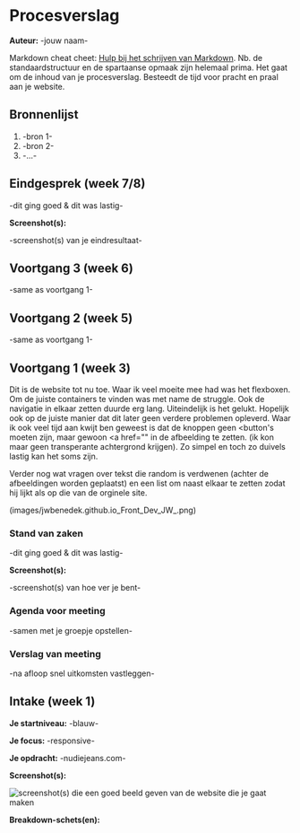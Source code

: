 # Procesverslag
**Auteur:** -jouw naam-

Markdown cheat cheet: [Hulp bij het schrijven van Markdown](https://github.com/adam-p/markdown-here/wiki/Markdown-Cheatsheet). Nb. de standaardstructuur en de spartaanse opmaak zijn helemaal prima. Het gaat om de inhoud van je procesverslag. Besteedt de tijd voor pracht en praal aan je website.



## Bronnenlijst
1. -bron 1-
2. -bron 2-
3. -...-



## Eindgesprek (week 7/8)

-dit ging goed & dit was lastig-

**Screenshot(s):**

-screenshot(s) van je eindresultaat-



## Voortgang 3 (week 6)

-same as voortgang 1-



## Voortgang 2 (week 5)

-same as voortgang 1-



## Voortgang 1 (week 3)
Dit is de website tot nu toe.
Waar ik veel moeite mee had was het flexboxen. Om de juiste containers te vinden was met name de struggle. Ook de navigatie in elkaar zetten duurde erg lang. Uiteindelijk is het gelukt. Hopelijk ook op de juiste manier dat dit later geen verdere problemen opleverd. Waar ik ook veel tijd aan kwijt ben geweest is dat de knoppen geen <button's moeten zijn, maar gewoon <a href="" in de afbeelding te zetten. (ik kon maar geen transperante achtergrond krijgen). Zo simpel en toch zo duivels lastig kan het soms zijn. 

Verder nog wat vragen over tekst die random is verdwenen (achter de afbeeldingen worden geplaatst) en een list om naast elkaar te zetten zodat hij lijkt als op die van de orginele site.

(images/jwbenedek.github.io_Front_Dev_JW_.png)


### Stand van zaken

-dit ging goed & dit was lastig-

**Screenshot(s):**

-screenshot(s) van hoe ver je bent-

### Agenda voor meeting

-samen met je groepje opstellen-

### Verslag van meeting

-na afloop snel uitkomsten vastleggen-



## Intake (week 1)

**Je startniveau:** -blauw-

**Je focus:** -responsive-

**Je opdracht:** -nudiejeans.com-

**Screenshot(s):**

![screenshot(s) die een goed beeld geven van de website die je gaat maken](images/www.nudiejeans.com_.png)

**Breakdown-schets(en):**

